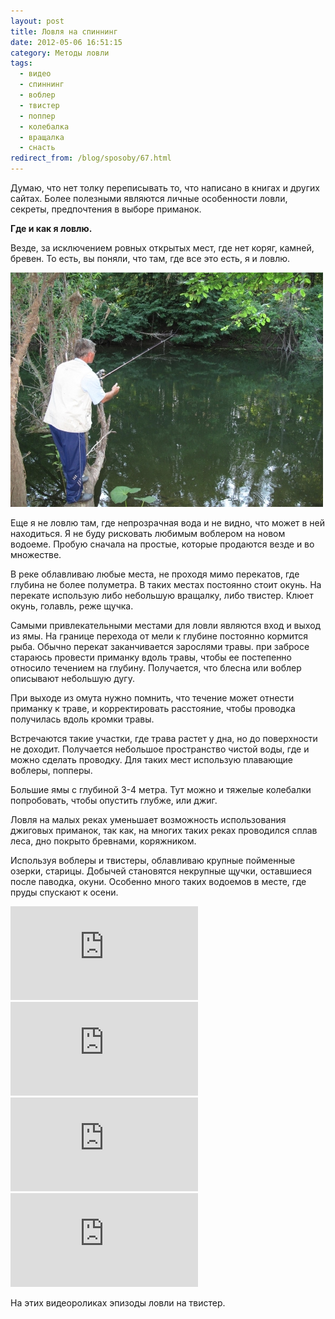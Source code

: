 ```yaml
---
layout: post
title: Ловля на спиннинг
date: 2012-05-06 16:51:15
category: Методы ловли
tags:
  - видео
  - спиннинг
  - воблер
  - твистер
  - поппер
  - колебалка
  - вращалка
  - снасть
redirect_from: /blog/sposoby/67.html
---
```

Думаю, что нет толку переписывать то, что написано в книгах и других
сайтах. Более полезными являются личные особенности ловли, секреты,
предпочтения в выборе приманок.

**Где и как я ловлю.**

Везде, за исключением ровных открытых мест, где нет коряг, камней,
бревен. То есть, вы поняли, что там, где все это есть, я и ловлю.

![](/uploads/images/00/00/01/2012/05/06/ce81f0.jpg)

Еще я не ловлю там, где непрозрачная вода и не видно, что может в ней
находиться. Я не буду рисковать любимым воблером на новом водоеме.
Пробую сначала на простые, которые продаются везде и во множестве.

В реке облавливаю любые места, не проходя мимо перекатов, где глубина не
более полуметра. В таких местах постоянно стоит окунь. На перекате
использую либо небольшую вращалку, либо твистер. Клюет окунь, голавль,
реже щучка.

Самыми привлекательными местами для ловли являются вход и выход из ямы.
На границе перехода от мели к глубине постоянно кормится рыба. Обычно
перекат заканчивается зарослями травы. при забросе стараюсь провести
приманку вдоль травы, чтобы ее постепенно относило течением на глубину.
Получается, что блесна или воблер описывают небольшую дугу.

При выходе из омута нужно помнить, что течение может отнести приманку к
траве, и корректировать расстояние, чтобы проводка получилась вдоль
кромки травы.

Встречаются такие участки, где трава растет у дна, но до поверхности не
доходит. Получается небольшое пространство чистой воды, где и можно
сделать проводку. Для таких мест использую плавающие воблеры, попперы.

Большие ямы с глубиной 3-4 метра. Тут можно и тяжелые колебалки
попробовать, чтобы опустить глубже, или джиг.

Ловля на малых реках уменьшает возможность использования джиговых
приманок, так как, на многих таких реках проводился сплав леса, дно
покрыто бревнами, коряжником.

Используя воблеры и твистеры, облавливаю крупные пойменные озерки,
старицы. Добычей становятся некрупные щучки, оставшиеся после паводка,
окуни. Особенно много таких водоемов в месте, где пруды спускают к
осени.

<div class="video">
  <iframe src="https://www.youtube.com/embed/cEAWhhcy8Jo" frameborder="0" allowfullscreen></iframe>
</div>

<div class="video">
  <iframe src="https://www.youtube.com/embed/jcU96lmgwb4" frameborder="0" allowfullscreen></iframe>
</div>

<div class="video">
  <iframe src="https://www.youtube.com/embed/FpQhhRV4Z3Y" frameborder="0" allowfullscreen></iframe>
</div>

<div class="video">
  <iframe src="https://www.youtube.com/embed/7lTkch9LYKI" frameborder="0" allowfullscreen></iframe>
</div>

На этих видеороликах эпизоды ловли на твистер.
